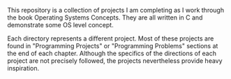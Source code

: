 This repository is a collection of projects I am completing as I work through the book Operating Systems Concepts. They are all written in C and demonstrate some OS level concept. 

Each directory represents a different project. Most of these projects are found in "Programming Projects" or "Programming Problems" sections at the end of each chapter. Although the specifics of the directions of each project are not precisely followed, the projects nevertheless provide heavy inspiration.
